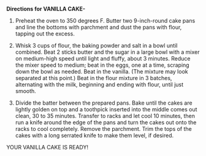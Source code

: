 **Directions for VANILLA CAKE-**

1) Preheat the oven to 350 degrees F. Butter two 9-inch-round cake pans and line the bottoms with parchment and dust the pans with flour, tapping out the excess.

2) Whisk 3 cups of flour, the baking powder and salt in a bowl until combined. Beat 2 sticks butter and the sugar in a large bowl with a mixer on medium-high speed until light and fluffy, about 3 minutes. Reduce the mixer speed to medium; beat in the eggs, one at a time, scraping down the bowl as needed. Beat in the vanilla. (The mixture may look separated at this point.) Beat in the flour mixture in 3 batches, alternating with the milk, beginning and ending with flour, until just smooth.

3) Divide the batter between the prepared pans. Bake until the cakes are lightly golden on top and a toothpick inserted into the middle comes out clean, 30 to 35 minutes. Transfer to racks and let cool 10 minutes, then run a knife around the edge of the pans and turn the cakes out onto the racks to cool completely. Remove the parchment. Trim the tops of the cakes with a long serrated knife to make them level, if desired.

YOUR VANILLA CAKE IS READY! 